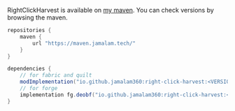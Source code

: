 RightClickHarvest is available on [my maven](https://maven.jamalam.tech). You
can check versions by browsing the maven.

```groovy
repositories {
    maven {
        url "https://maven.jamalam.tech/"
    }
}

dependencies {
    // for fabric and quilt
    modImplementation("io.github.jamalam360:right-click-harvest:<VERSION>")
    // for forge
    implementation fg.deobf("io.github.jamalam360:right-click-harvest:<VERSION>")
}
```
